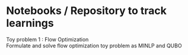 # Notebooks / Repository to track learnings

Toy problem 1 : Flow Optimization <br>
Formulate and solve flow optimization toy problem as MINLP and QUBO <br><br>
